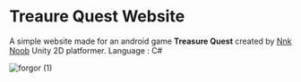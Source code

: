 # Treaure Quest Website

A simple website made for an android game **Treasure Quest** created by [Nnk Noob](https://github.com/Nnknoob)
Unity 2D platformer.
Language : C#


![forgor (1)](https://github.com/ceasonal/treasure-quest-web/assets/69846257/7a5131e2-1084-40a0-b672-022db8d59062)
